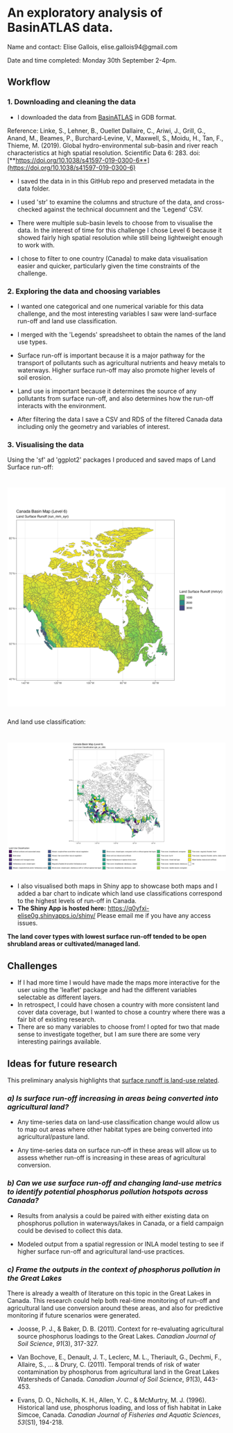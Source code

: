 # An exploratory analysis of BasinATLAS data.

Name and contact: Elise Gallois, elise.gallois94\@gmail.com

Date and time completed: Monday 30th September 2-4pm.

## Workflow

### 1. Downloading and cleaning the data

-   I downloaded the data from [BasinATLAS](https://figshare.com/ndownloader/files/20082137) in GDB format.

Reference: Linke, S., Lehner, B., Ouellet Dallaire, C., Ariwi, J., Grill, G., Anand, M., Beames, P., Burchard-Levine, V., Maxwell, S., Moidu, H., Tan, F., Thieme, M. (2019). Global hydro-environmental sub-basin and river reach characteristics at high spatial resolution. Scientific Data 6: 283. doi: [**https://doi.org/10.1038/s41597-019-0300-6**](https://doi.org/10.1038/s41597-019-0300-6)

-   I saved the data in in this GitHub repo and preserved metadata in the data folder.

-   I used 'str' to examine the columns and structure of the data, and cross-checked against the technical documnent and the 'Legend' CSV.

-   There were multiple sub-basin levels to choose from to visualise the data. In the interest of time for this challenge I chose Level 6 because it showed fairly high spatial resolution while still being lightweight enough to work with.

-   I chose to filter to one country (Canada) to make data visualisation easier and quicker, particularly given the time constraints of the challenge.

### 2. Exploring the data and choosing variables

-   I wanted one categorical and one numerical variable for this data challenge, and the most interesting variables I saw were land-surface run-off and land use classification.

-   I merged with the 'Legends' spreadsheet to obtain the names of the land use types.

-   Surface run-off is important because it is a major pathway for the transport of pollutants such as agricultural nutrients and heavy metals to waterways. Higher surface run-off may also promote higher levels of soil erosion.

-   Land use is important because it determines the source of any pollutants from surface run-off, and also determines how the run-off interacts with the environment.

-   After filtering the data I save a CSV and RDS of the filtered Canada data including only the geometry and variables of interest.

### 3. Visualising the data

Using the 'sf' ad 'ggplot2' packages I produced and saved maps of Land Surface run-off:

# ![Surface run-off (mm/yr)](figures/canada_runoff_plot.png)

And land use classification:

# ![Land use classification](figures/canada_landuse_plot.png)

-   I also visualised both maps in Shiny app to showcase both maps and I added a bar chart to indicate which land use classifications correspond to the highest levels of run-off in Canada.
-  **The Shiny App is hosted here:** <https://q0yfxi-elise0g.shinyapps.io/shiny/> Please email me if you have any access issues. 

**The land cover types with lowest surface run-off tended to be open shrubland areas or cultivated/managed land.**

## Challenges

-   If I had more time I would have made the maps more interactive for the user using the 'leaflet' package and had the different variables selectable as different layers.
-   In retrospect, I could have chosen a country with more consistent land cover data coverage, but I wanted to chose a country where there was a fair bit of existing research.
-   There are so many variables to choose from! I opted for two that made sense to investigate together, but I am sure there are some very interesting pairings available.

## Ideas for future research

This preliminary analysis highlights that [surface runoff is land-use related](https://www.sciencedirect.com/science/article/pii/S0016706123001829#:~:text=Surface%20runoff%20is%20land%20use,increase%20in%20soil%20erosion%20susceptibility.).

### *a) Is surface run-off increasing in areas being converted into agricultural land?*

-   Any time-series data on land-use classification change would allow us to map out areas where other habitat types are being converted into agricultural/pasture land.

-   Any time-series data on surface run-off in these areas will allow us to assess whether run-off is increasing in these areas of agricultural conversion.

### *b) Can we use surface run-off and changing land-use metrics to identify potential phosphorus pollution hotspots across Canada?*

-   Results from analysis a could be paired with either existing data on phosphorus pollution in waterways/lakes in Canada, or a field campaign could be devised to collect this data.

-   Modeled output from a spatial regression or INLA model testing to see if higher surface run-off and agricultural land-use practices.

### *c) Frame the outputs in the context of phosphorus pollution in the Great Lakes*

There is already a wealth of literature on this topic in the Great Lakes in Canada. This research could help both real-time monitoring of run-off and agricultural land use conversion around these areas, and also for predictive monitoring if future scenarios were generated.

-   Joosse, P. J., & Baker, D. B. (2011). Context for re-evaluating agricultural source phosphorus loadings to the Great Lakes. *Canadian Journal of Soil Science*, *91*(3), 317-327.

-   Van Bochove, E., Denault, J. T., Leclerc, M. L., Theriault, G., Dechmi, F., Allaire, S., ... & Drury, C. (2011). Temporal trends of risk of water contamination by phosphorus from agricultural land in the Great Lakes Watersheds of Canada. *Canadian Journal of Soil Science*, *91*(3), 443-453.

-   Evans, D. O., Nicholls, K. H., Allen, Y. C., & McMurtry, M. J. (1996). Historical land use, phosphorus loading, and loss of fish habitat in Lake Simcoe, Canada. *Canadian Journal of Fisheries and Aquatic Sciences*, *53*(S1), 194-218.

